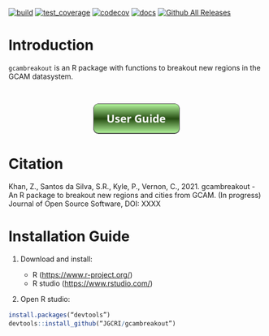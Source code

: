 <!-- badges: start -->
[![build](https://github.com/JGCRI/gcambreakout/actions/workflows/build.yml/badge.svg)](https://github.com/JGCRI/gcambreakout/actions/workflows/build.yml)
[![test_coverage](https://github.com/JGCRI/gcambreakout/actions/workflows/test_coverage.yml/badge.svg?branch=main)](https://github.com/JGCRI/gcambreakout/actions/workflows/test_coverage.yml)
[![codecov](https://codecov.io/gh/JGCRI/gcambreakout/branch/main/graph/badge.svg?token=G36I8JU3HR)](https://codecov.io/gh/JGCRI/gcambreakout)
[![docs](https://github.com/JGCRI/gcambreakout/actions/workflows/pkgdown.yaml/badge.svg?branch=main)](https://github.com/JGCRI/gcambreakout/actions/workflows/pkgdown.yaml)
[![Github All Releases](https://img.shields.io/github/downloads/JGCRI/gcambreakout/total.svg)]()
<!-- badges: end -->


<!-- ------------------------>
<!-- ------------------------>
# <a name="Introduction"></a>Introduction
<!-- ------------------------>
<!-- ------------------------>

`gcambreakout` is an R package with functions to breakout new regions in the GCAM datasystem.

<br>

<p align="center">
<a href="https://jgcri.github.io/gcambreakout/articles/userguide.html" target="_blank"><img src="https://github.com/JGCRI/jgcricolors/blob/main/vignettes/button_user_guide.PNG?raw=true" alt="https://jgcri.github.io/gcambreakout/articles/userguide.html" height="60"/></a>
</p>

<!-- ------------------------>
<!-- ------------------------>
# <a name="Citation"></a>Citation
<!-- ------------------------>
<!-- ------------------------>

Khan, Z., Santos da Silva, S.R., Kyle, P., Vernon, C., 2021. gcambreakout - An R package to breakout new regions and cities from GCAM. (In progress) Journal of Open Source Software, DOI: XXXX


<!-- ------------------------>
<!-- ------------------------>
# <a name="InstallGuide"></a>Installation Guide
<!-- ------------------------>
<!-- ------------------------>

1. Download and install:
    - R (https://www.r-project.org/)
    - R studio (https://www.rstudio.com/)  
    
    
2. Open R studio:

```r
install.packages(“devtools”)
devtools::install_github(“JGCRI/gcambreakout”)
```


